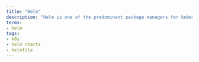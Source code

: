```yaml
---
title: "Helm"
description: "Helm is one of the predominant package managers for kubernetes which is used for installing applications on the cluster."
terms:
- helm
tags:
- k8s
- helm charts
- helmfile
---
```

